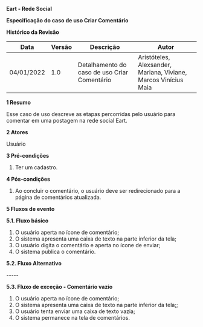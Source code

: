 **Eart - Rede Social**

**Especificação do caso de uso
Criar Comentário**

**Histórico da Revisão**

| **Data**   | **Versão** | **Descrição**                              | **Autor**                                                    |
| ---------- | ---------- | ------------------------------------------ | ------------------------------------------------------------ |
| 04/01/2022 | 1.0        | Detalhamento do caso de uso Criar Comentário | Aristóteles, Alexsander, Mariana, Viviane, Marcos Vinícius Maia |

**1 Resumo**

Esse caso de uso descreve as etapas percorridas pelo usuário para comentar em uma postagem na rede social Eart.

**2 Atores**

Usuário

**3 Pré-condições**

1. Ter um cadastro.

**4 Pós-condições**

1. Ao concluir o comentário, o usuário deve ser redirecionado para a página de comentários atualizada.

**5 Fluxos de evento**

**5.1. Fluxo básico**
1. O usuário aperta no ícone de comentário;
2. O sistema apresenta uma caixa de texto na parte inferior da tela;
3. O usuário digita o comentário e aperta no ícone de enviar;
4. O sistema publica o comentário.

**5.2. Fluxo Alternativo**

\-----

**5.3. Fluxo de exceção - Comentário vazio**
1. O usuário aperta no ícone de comentário;
2. O sistema apresenta uma caixa de texto na parte inferior da tela;;
3. O usuário tenta enviar uma caixa de texto vazia;
4. O sistema permanece na tela de comentários.

